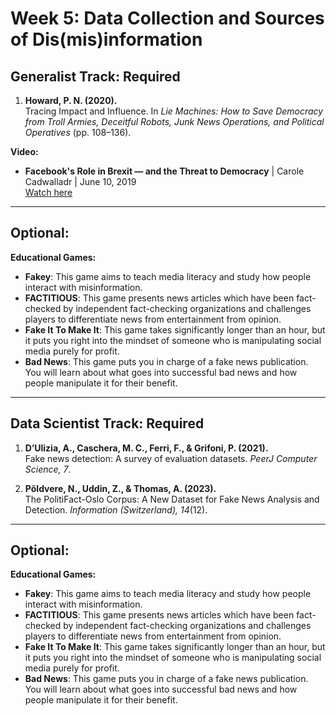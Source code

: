 # Week 5: Data Collection and Sources of Dis(mis)information

## Generalist Track: Required

1. **Howard, P. N. (2020).**  
   Tracing Impact and Influence. In *Lie Machines: How to Save Democracy from Troll Armies, Deceitful Robots, Junk News Operations, and Political Operatives* (pp. 108–136).

**Video:**
- **Facebook's Role in Brexit — and the Threat to Democracy** | Carole Cadwalladr | June 10, 2019  
  [Watch here](https://www.youtube.com/watch?v=OQSMr-3GGvQ&t=57s)

---

## Optional:

**Educational Games:**
- **Fakey**: This game aims to teach media literacy and study how people interact with misinformation.
- **FACTITIOUS**: This game presents news articles which have been fact-checked by independent fact-checking organizations and challenges players to differentiate news from entertainment from opinion.
- **Fake It To Make It**: This game takes significantly longer than an hour, but it puts you right into the mindset of someone who is manipulating social media purely for profit.
- **Bad News**: This game puts you in charge of a fake news publication. You will learn about what goes into successful bad news and how people manipulate it for their benefit.

---

## Data Scientist Track: Required

1. **D’Ulizia, A., Caschera, M. C., Ferri, F., & Grifoni, P. (2021).**  
   Fake news detection: A survey of evaluation datasets. *PeerJ Computer Science, 7*.

2. **Põldvere, N., Uddin, Z., & Thomas, A. (2023).**  
   The PolitiFact-Oslo Corpus: A New Dataset for Fake News Analysis and Detection. *Information (Switzerland), 14*(12).

---

## Optional:

**Educational Games:**
- **Fakey**: This game aims to teach media literacy and study how people interact with misinformation.
- **FACTITIOUS**: This game presents news articles which have been fact-checked by independent fact-checking organizations and challenges players to differentiate news from entertainment from opinion.
- **Fake It To Make It**: This game takes significantly longer than an hour, but it puts you right into the mindset of someone who is manipulating social media purely for profit.
- **Bad News**: This game puts you in charge of a fake news publication. You will learn about what goes into successful bad news and how people manipulate it for their benefit.

